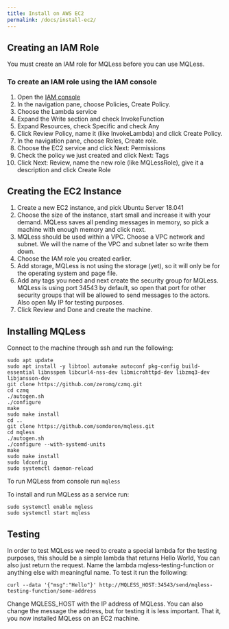 ```yaml
---
title: Install on AWS EC2
permalink: /docs/install-ec2/
---
```


## Creating an IAM Role
You must create an IAM role for MQLess before you can use MQLess.

### To create an IAM role using the IAM console
1. Open the [IAM console](https://console.aws.amazon.com/iam/)
2. In the navigation pane, choose Policies, Create Policy.
3. Choose the Lambda service
4. Expand the Write section and check InvokeFunction
5. Expand Resources, check Specific and check Any
6. Click Review Policy, name it (like InvokeLambda) and click Create Policy.
7. In the navigation pane, choose Roles, Create role.
8. Choose the EC2 service and click Next: Permissions
9. Check the policy we just created and click Next: Tags
10. Click Next: Review, name the new role (like MQLessRole), give it a description and click Create Role

## Creating the EC2 Instance
1. Create a new EC2 instance, and pick Ubuntu Server 18.041
2. Choose the size of the instance, start small and increase it with your demand. MQLess saves all pending messages in memory, so pick a machine with enough memory and click next.
3. MQLess should be used within a VPC. Choose a VPC network and subnet. We will the name of the VPC and subnet later so write them down.
4. Choose the IAM role you created earlier.
5. Add storage, MQLess is not using the storage (yet), so it will only be for the operating system and page file.
6. Add any tags you need and next create the security group for MQLess. MQLess is using port 34543 by default, so open that port for other security groups that will be allowed to send messages to the actors. Also open My IP for testing purposes. 
7. Click Review and Done and create the machine.

## Installing MQLess
Connect to the machine through ssh and run the following:
```shell
sudo apt update
sudo apt install -y libtool automake autoconf pkg-config build-essential libnsspem libcurl4-nss-dev libmicrohttpd-dev libzmq3-dev libjansson-dev
git clone https://github.com/zeromq/czmq.git
cd czmq
./autogen.sh
./configure
make
sudo make install
cd ..
git clone https://github.com/somdoron/mqless.git
cd mqless
./autogen.sh
./configure --with-systemd-units
make
sudo make install
sudo ldconfig
sudo systemctl daemon-reload
```

To run MQLess from console run `mqless`

To install and run MQLess as a service run:
```shell
sudo systemctl enable mqless
sudo systemctl start mqless
```

## Testing
In order to test MQLess we need to create a special lambda for the testing purposes, this should be a simple lambda that returns Hello World, You can also just return the request. Name the lambda mqless-testing-function or anything else with meaningful name. To test it run the following:

```shell
curl --data '{"msg":"Hello"}' http://MQLESS_HOST:34543/send/mqless-testing-function/some-address
```

Change MQLESS_HOST with the IP address of MQLess. You can also change the message the address, but for testing it is less important.
That it, you now installed MQLess on an EC2 machine.
